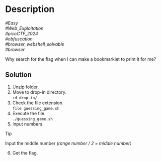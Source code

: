# Description

_#Easy_<br>
_#Web_Exploitation_<br>
_#picoCTF_2024_<br>
_#obfuscation_<br>
_#browser_webshell_solvable_<br>
_#browser_<br>

Why search for the flag when I can make a bookmarklet to print it for me?

## Solution

1. Unzip folder.
2. Move to drop-in directory.<br>
   `cd drop-in/`
3. Check the file extension.<br>
   `file guessing_game.sh`
4. Execute the file.<br>
   `./guessing_game.sh`
5. Input numbers.<br>
> [!TIP]
> Input the middle number *(range number / 2 = middle number)*

6. Get the flag.

